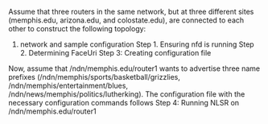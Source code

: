 Assume that three routers in the same network, but at three different sites (memphis.edu, arizona.edu, and colostate.edu), are connected to each other to construct the following topology:
 1. network and sample configuration
  Step 1. Ensuring nfd is running
  Step 2. Determining FaceUri
  Step 3: Creating configuration file
  
  Now, assume that /ndn/memphis.edu/router1 wants to advertise three name prefixes (/ndn/memphis/sports/basketball/grizzlies, /ndn/memphis/entertainment/blues, /ndn/news/memphis/politics/lutherking). The configuration file with the necessary configuration commands follows
  Step 4: Running NLSR on /ndn/memphis.edu/router1
